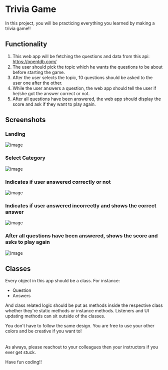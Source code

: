 # Trivia Game

In this project, you will be practicing everything you learned by making a trivia game!!

## Functionality
1. This web app will be fetching the questions and data from this api: https://opentdb.com/
2. The user should pick the topic which he wants the questions to be about before starting the game.
3. After the user selects the topic, 10 questions should be asked to the user one after the other.
4. While the user answers a question, the web app should tell the user if he/she got the answer correct or not.
5. After all questions have been answered, the web app should display the score and ask if they want to play again.

## Screenshots
### Landing
![image](https://user-images.githubusercontent.com/32653855/116772495-29cbd400-aa58-11eb-8704-d0dffda2a861.png)

### Select Category
![image](https://user-images.githubusercontent.com/32653855/116772539-6dbed900-aa58-11eb-87e2-c450b6a9e25b.png)

### Indicates if user answered correctly or not
![image](https://user-images.githubusercontent.com/32653855/116772574-abbbfd00-aa58-11eb-964e-178f0a1f2a29.png)

### Indicates if user answered incorrectly and shows the correct answer
![image](https://user-images.githubusercontent.com/32653855/116772596-d27a3380-aa58-11eb-9085-23b609ed5c70.png)

### After all questions have been answered, shows the score and asks to play again
![image](https://user-images.githubusercontent.com/32653855/116772651-36046100-aa59-11eb-864d-2e6e206c00bb.png)

## Classes
Every object in this app should be a class. For instance:

- Question
- Answers

And class related logic should be put as methods inside the respective class whether they're static methods or instance methods.
Listeners and UI updating methods can sit outside of the classes.

You don't have to follow the same design. You are free to use your other colors and be creative if you want to!
<br><br><br>
As always, please reachout to your colleagues then your instructors if you ever get stuck.

Have fun coding!!
